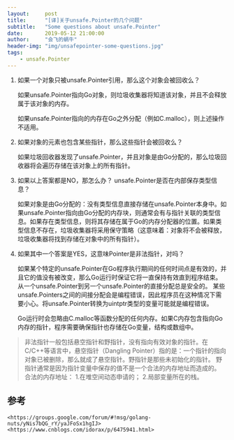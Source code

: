 ```yaml
---
layout:     post
title:      "[译]关于unsafe.Pointer的几个问题"
subtitle:   "Some questions about unsafe.Pointer"
date:       2019-05-12 21:00:00
author:     "会飞的蜗牛"
header-img: "img/unsafepointer-some-questions.jpg"
tags:
    - unsafe.Pointer
---
```



1. 如果一个对象只被unsafe.Pointer引用，那么这个对象会被回收么？
	
	如果unsafe.Pointer指向Go对象，则垃圾收集器将知道该对象，并且不会释放属于该对象的内存。

	如果unsafe.Pointer指向的内存在Go之外分配（例如C.malloc），则上述操作不适用。

2. 如果对象的元素也包含某些指针，那么这些指针会被回收么？
	
	如果垃圾回收器发现了unsafe.Pointer，并且对象是由Go分配的，那么垃圾回收器将会遍历存储在该对象上的所有指针。
	
3. 如果以上答案都是NO，那怎么办？ unsafe.Pointer是否在内部保存类型信息？
	
	如果对象是由Go分配的：没有类型信息直接存储在unsafe.Pointer本身中。如果unsafe.Pointer指向由Go分配的内存块，则通常会有与指针关联的类型信息。如果存在类型信息，则将其存储在属于Go的内存分配器的位置。如果类型信息不存在，垃圾收集器将采用保守策略（这意味着：对象将不会被释放，垃圾收集器将找到存储在对象中的所有指针）。


4. 如果其中一个答案是YES，这意味Pointer是非法指针，对吗？
	
	如果某个特定的unsafe.Pointer在Go程序执行期间的任何时间点是有效的，并且它的值没有被改变，那么Go运行时保证它将一直保持有效直到程序结束。从一个unsafe.Pointer到另一个unsafe.Pointer的直接分配总是安全的。 某些unsafe.Pointers之间的间接分配会是编程错误，因此程序员在这种情况下需要小心。将unsafe.Pointer转换为uintptr类型的变量可能就是编程错误。

	Go运行时会忽略由C.malloc等函数分配的任何内存。如果C内存包含指向Go内存的指针，程序需要确保指针也存储在Go变量，结构或数组中。
	
>非法指针一般包括悬空指针和野指针，没有指向有效对象的指针。在C/C++等语言中，悬空指针（Dangling Pointer）指的是：一个指针的指向对象已被删除，那么就成了悬空指针。野指针是那些未初始化的指针。
>野指针通常是因为指针变量中保存的值不是一个合法的内存地址而造成的。
>合法的内存地址：
>1.在堆空间动态申请的；
>2.局部变量所在的栈。	
	
	
## 参考
	
	<https://groups.google.com/forum/#!msg/golang-nuts/yNis7bQG_rY/yaJFoSx1hgIJ>
	<https://www.cnblogs.com/idorax/p/6475941.html>